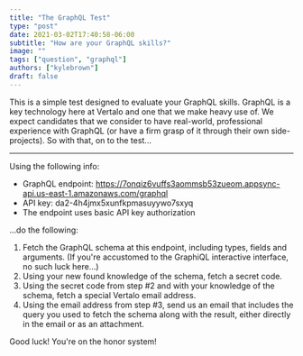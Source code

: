 ```yaml
---
title: "The GraphQL Test"
type: "post"
date: 2021-03-02T17:40:58-06:00
subtitle: "How are your GraphQL skills?"
image: ""
tags: ["question", "graphql"]
authors: ["kylebrown"]
draft: false
---
```


This is a simple test designed to evaluate your GraphQL skills. GraphQL is a key technology here at Vertalo and one that we make heavy use of. We expect candidates that we consider to have real-world, professional experience with GraphQL (or have a firm grasp of it through their own side-projects). So with that, on to the test...

---

Using the following info:

-   GraphQL endpoint: https://7onqiz6vuffs3aommsb53zueom.appsync-api.us-east-1.amazonaws.com/graphql
-   API key: da2-4h4jmx5xunfkpmasuyywo7sxyq
-   The endpoint uses basic API key authorization

...do the following:

1. Fetch the GraphQL schema at this endpoint, including types, fields and arguments. (If you're accustomed to the GraphiQL interactive interface, no such luck here...)
2. Using your new found knowledge of the schema, fetch a secret code.
3. Using the secret code from step #2 and with your knowledge of the schema, fetch a special Vertalo email address.
4. Using the email address from step #3, send us an email that includes the query you used to fetch the schema along with the result, either directly in the email or as an attachment.

Good luck! You're on the honor system!
